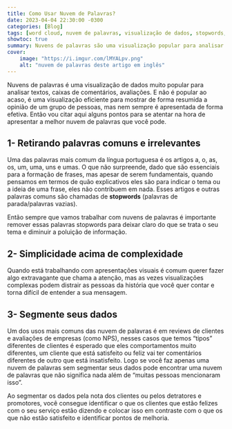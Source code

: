 ```yaml
---
title: Como Usar Nuvem de Palavras?
date: 2023-04-04 22:30:00 -0300
categories: [Blog]
tags: [word cloud, nuvem de palavras, visualização de dados, stopwords, NPS, storytelling]
showtoc: true
summary: Nuvens de palavras são uma visualização popular para analisar textos, mas é preciso apresentá-las de forma clara para que a mensagem seja compreendida.
cover:
    image: "https://i.imgur.com/lMYALpv.png"
    alt: "nuvem de palavras deste artigo em inglês"
---
```


Nuvens de palavras é uma visualização de dados muito popular para analisar textos, caixas de comentários, avaliações. E não é popular ao acaso, é uma visualização eficiente para mostrar de forma resumida a opinião de um grupo de pessoas, mas nem sempre é apresentada de forma efetiva. Então vou citar aqui alguns pontos para se atentar na hora de apresentar a melhor nuvem de palavras que você pode.

## 1- Retirando palavras comuns e irrelevantes

Uma das palavras mais comum da língua portuguesa é os artigos a, o, as, os, um, uma, uns e umas. O que não surpreende, dado que são essenciais para a formação de frases, mas apesar de serem fundamentais, quando pensamos em termos de quão explicativos eles são para indicar o tema ou a ideia de uma frase, eles não contribuem em nada. Esses artigos e outras palavras comuns são chamadas de **stopwords** (palavras de parada/palavras vazias).

Então sempre que vamos trabalhar com nuvens de palavras é importante remover essas palavras stopwords para deixar claro do que se trata o seu tema e diminuir a poluição de informação.

## 2- Simplicidade acima de complexidade

Quando está trabalhando com apresentações visuais é comum querer fazer algo extravagante que chama a atenção, mas as vezes visualizações complexas podem distrair as pessoas da história que você quer contar e torna difícil de entender a sua mensagem.

## 3- Segmente seus dados

Um dos usos mais comuns das nuvem de palavras é em reviews de clientes e avaliações de empresas (como NPS), nesses casos que temos “tipos” diferentes de clientes é esperado que eles comportamentos muito diferentes, um cliente que está satisfeito ou feliz vai ter comentários diferentes de outro que está insatisfeito. Logo se você faz apenas uma nuvem de palavras sem segmentar seus dados pode encontrar uma nuvem de palavras que não significa nada além de “muitas pessoas mencionaram isso”.

Ao segmentar os dados pela nota dos clientes ou pelos detratores e promotores, você consegue identificar o que os clientes que estão felizes com o seu serviço estão dizendo e colocar isso em contraste com o que os que não estão satisfeito e identificar pontos de melhoria.